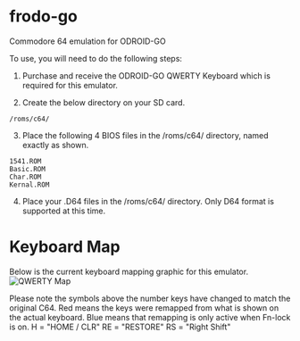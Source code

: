 # frodo-go
Commodore 64 emulation for ODROID-GO

To use, you will need to do the following steps:

1) Purchase and receive the ODROID-GO QWERTY Keyboard which is required for this emulator.

2) Create the below directory on your SD card.
```
/roms/c64/
```
3) Place the following 4 BIOS files in the /roms/c64/ directory, named exactly as shown.
```
1541.ROM
Basic.ROM
Char.ROM
Kernal.ROM
```
4) Place your .D64 files in the /roms/c64/ directory. Only D64 format is supported at this time.

# Keyboard Map
Below is the current keyboard mapping graphic for this emulator.
![QWERTY Map](https://i.imgur.com/i7CNOGj.png)

Please note the symbols above the number keys have changed to match the original C64.
Red means the keys were remapped from what is shown on the actual keyboard.
Blue means that remapping is only active when Fn-lock is on.
H = "HOME / CLR"
RE = "RESTORE"
RS = "Right Shift"
